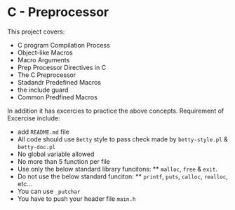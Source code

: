 # C - Preprocessor

This project covers:
* C program Compilation Process
* Object-like Macros
* Macro Arguments
* Prep Processor Directives in C
* The C Preprocessor 
* Stadandr Predefined Macros
* the include guard
* Common Predfined Macros

In addition it has excercies to practice the above concepts. Requirement of Excercise include:
* add `README.md` file
* All code should use `Betty` style to pass check made by `betty-style.pl` & `betty-doc.pl`
* No global variable allowed
* No more than 5 function per file
* Use only the below standard library funcitons:
  ** `malloc`, `free` & `exit`.
* Do not use the below standard funciton:
  ** `printf`, `puts`, `calloc`, `realloc`, etc...
* You can use `_putchar`
* You have to push your header file `main.h`
